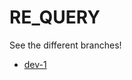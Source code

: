 # RE_QUERY

See the different branches!
- [dev-1](https://github.com/loneicewolf/RE_QUERY/tree/dev-1)

